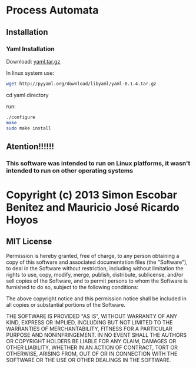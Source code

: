 # Process Automata

## Installation

### Yaml Installation

Download: [yaml.tar.gz](http://pyyaml.org/download/libyaml/yaml-0.1.4.tar.gz)

In linux system use:
```bash
wget http://pyyaml.org/download/libyaml/yaml-0.1.4.tar.gz
```

cd yaml directory

run:
```bash
./configure
make
sudo make install
```

## Atention!!!!!!

### This software was intended to run on Linux platforms, it wasn't intended to run on other operating systems

# Copyright (c) 2013 Simon Escobar Benitez and Mauricio José Ricardo Hoyos

## MIT License

  Permission is hereby granted, free of charge, to any person obtaining
  a copy of this software and associated documentation files (the
  "Software"), to deal in the Software without restriction, including
  without limitation the rights to use, copy, modify, merge, publish,
  distribute, sublicense, and/or sell copies of the Software, and to
  permit persons to whom the Software is furnished to do so, subject to
  the following conditions:

  The above copyright notice and this permission notice shall be
  included in all copies or substantial portions of the Software.

  THE SOFTWARE IS PROVIDED "AS IS", WITHOUT WARRANTY OF ANY KIND,
  EXPRESS OR IMPLIED, INCLUDING BUT NOT LIMITED TO THE WARRANTIES OF
  MERCHANTABILITY, FITNESS FOR A PARTICULAR PURPOSE AND
  NONINFRINGEMENT. IN NO EVENT SHALL THE AUTHORS OR COPYRIGHT HOLDERS BE
  LIABLE FOR ANY CLAIM, DAMAGES OR OTHER LIABILITY, WHETHER IN AN ACTION
  OF CONTRACT, TORT OR OTHERWISE, ARISING FROM, OUT OF OR IN CONNECTION
  WITH THE SOFTWARE OR THE USE OR OTHER DEALINGS IN THE SOFTWARE.

